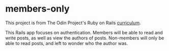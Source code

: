 # members-only

This project is from The Odin Project's Ruby on Rails [curriculum]().

This Rails app focuses on authentication. Members will be able to read and write posts, as well as view the authors of posts. Non-members will only be able to read posts, and left to wonder who the author was.